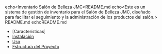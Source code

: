 echo<Inventario Salón de Belleza JMC>README.md
echo<Este es un sistema de gestión de inventario para el Salón de Belleza JMC, diseñado para facilitar el seguimiento y la administración de los productos del salón.> README.md
echo<contenido del proyecto>README.md

- [Características]
- [Instalación](#instalación)
- [Uso](#uso)
- [Estructura del Proyecto](#estructura-del-proyecto)

